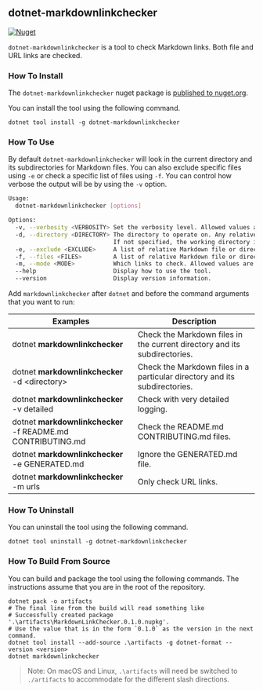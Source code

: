 ## dotnet-markdownlinkchecker

[![Nuget](https://img.shields.io/nuget/v/dotnet-markdownlinkchecker.svg)](https://www.nuget.org/packages/dotnet-markdownlinkchecker)

`dotnet-markdownlinkchecker` is a tool to check Markdown links. Both file and URL links are checked.

### How To Install

The `dotnet-markdownlinkchecker` nuget package is [published to nuget.org](https://www.nuget.org/packages/dotnet-markdownlinkchecker/).

You can install the tool using the following command.

```console
dotnet tool install -g dotnet-markdownlinkchecker
```

### How To Use

By default `dotnet-markdownlinkchecker` will look in the current directory and its subdirectories for Markdown files. You can also exclude specific files using `-e` or check a specific list of files using `-f`. You can control how verbose the output will be by using the `-v` option.

```sh
Usage:
  dotnet-markdownlinkchecker [options]

Options:
  -v, --verbosity <VERBOSITY> Set the verbosity level. Allowed values are q[uiet], n[ormal] (default) and [d]etailed.
  -d, --directory <DIRECTORY> The directory to operate on. Any relative file or directory paths specified in other options will be relative to this directory.
                              If not specified, the working directory is used.
  -e, --exclude <EXCLUDE>     A list of relative Markdown file or directory paths to exclude from checking.
  -f, --files <FILES>         A list of relative Markdown file or directory paths to check. All Markdown files are checked if empty.
  -m, --mode <MODE>           Which links to check. Allowed values are f[iles], u[rls] and a[ll] (default).
  --help                      Display how to use the tool.
  --version                   Display version information.
```

Add `markdownlinkchecker` after `dotnet` and before the command arguments that you want to run:

| Examples                                                    | Description                                                                |
| ----------------------------------------------------------- | -------------------------------------------------------------------------- |
| dotnet **markdownlinkchecker**                              | Check the Markdown files in the current directory and its subdirectories.  |
| dotnet **markdownlinkchecker** -d &lt;directory&gt;         | Check the Markdown files in a particular directory and its subdirectories. |
| dotnet **markdownlinkchecker** -v detailed                  | Check with very detailed logging.                                          |
| dotnet **markdownlinkchecker** -f README.md CONTRIBUTING.md | Check the README.md CONTRIBUTING.md files.                                 |
| dotnet **markdownlinkchecker** -e GENERATED.md              | Ignore the GENERATED.md file.                                              |
| dotnet **markdownlinkchecker** -m urls                      | Only check URL links.                                                      |

### How To Uninstall

You can uninstall the tool using the following command.

```console
dotnet tool uninstall -g dotnet-markdownlinkchecker
```

### How To Build From Source

You can build and package the tool using the following commands. The instructions assume that you are in the root of the repository.

```console
dotnet pack -o artifacts
# The final line from the build will read something like
# Successfully created package '.\artifacts\MarkdownLinkChecker.0.1.0.nupkg'.
# Use the value that is in the form `0.1.0` as the version in the next command.
dotnet tool install --add-source .\artifacts -g dotnet-format --version <version>
dotnet markdownlinkchecker
```

> Note: On macOS and Linux, `.\artifacts` will need be switched to `./artifacts` to accommodate for the different slash directions.
